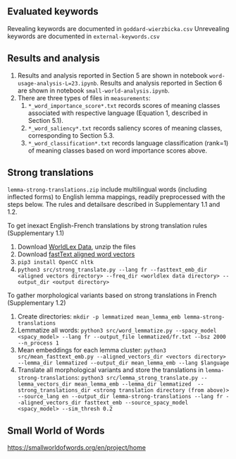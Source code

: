 

## Evaluated keywords
Revealing keywords are documented in `goddard-wierzbicka.csv`
Unrevealing keywords are documented in `external-keywords.csv`

## Results and analysis

1. Results and analysis reported in Section 5 are shown in notebook `word-usage-analysis-L=23.ipynb`.
Results and analysis reported in Section 6 are shown in notebook `small-world-analysis.ipynb`.
2. There are three types of files in `measurements`:
   1. `*_word_importance_score*.txt` records scores of meaning classes associated with respective language (Equation 1, 
   described in Section 5.1).
   2. `*_word_saliency*.txt` records saliency scores of meaning classes, corresponding to Section 5.3. 
   3. `*_word_classification*.txt` records language classification (rank=1) of meaning classes based on 
   word importance scores above.



## Strong translations
`lemma-strong-translations.zip` include multilingual words (including inflected forms) to English lemma 
mappings, readily preprocessed with the steps below. The rules and detailsare described in 
Supplementary 1.1 and 1.2.

To get inexact English-French translations by strong translation rules (Supplementary 1.1)
1. Download [WorldLex Data](http://worldlex.lexique.org/files/Fre.Freq.2.rar), unzip the files
2. Download [fastText aligned word vectors](https://fasttext.cc/docs/en/aligned-vectors.html)
3. `pip3 install OpenCC nltk`
4. `python3 src/strong_translate.py --lang fr --fasttext_emb_dir <aligned vectors directory> --freq_dir <worldlex data directory> --output_dir <output directory>`

To gather morphological variants based on strong translations in French (Supplementary 1.2)
1. Create directories: `mkdir -p lemmatized mean_lemma_emb lemma-strong-translations`
2. Lemmatize all words: `python3 src/word_lemmatize.py --spacy_model <spacy_model> --lang fr --output_file lemmatized/fr.txt --bsz 2000 --n_process 1`
3. Mean embeddings for each lemma cluster: `python3 src/mean_fasttext_emb.py --aligned_vectors_dir <vectors directory> --lemma_dir lemmatized --output_dir mean_lemma_emb --lang $language`
4. Translate all morphological variants and store the translations in `lemma-strong-translations`: `python3 src/lemma_strong_translate.py --lemma_vectors_dir mean_lemma_emb --lemma_dir lemmatized 
 --strong_translations_dir <strong translation directory (from above)> --source_lang en
 --output_dir lemma-strong-translations --lang fr
 --aligned_vectors_dir fasttext_emb --source_spacy_model <spacy_model> --sim_thresh 0.2`

## Small World of Words

https://smallworldofwords.org/en/project/home





